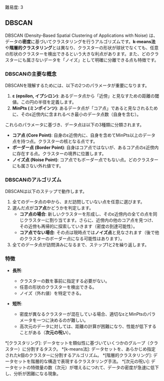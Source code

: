 難易度: 3

## DBSCAN

DBSCAN (Density-Based Spatial Clustering of Applications with Noise) は、データの**密度**に基づいてクラスタリングを行うアルゴリズムです。**k-means法**や**階層的クラスタリング**とは異なり、クラスターの形状が球状でなくても、任意の形状のクラスターを検出できるという大きな利点があります。また、どのクラスターにも属さないデータを「ノイズ」として明確に分離できる点も特徴です。

### DBSCANの主要な概念

DBSCANを理解するためには、以下の2つのパラメータが重要になります。

1.  **ε (epsilon, イプシロン)**: あるデータ点から「近傍」と見なすための距離の閾値。この円の半径を定義します。
2.  **MinPts (ミンポインツ)**: あるデータ点が「コア点」であると見なされるために、そのε近傍内に含まれるべき最小のデータ点数（自身を含む）。

これらのパラメータに基づき、データ点は以下の3種類に分類されます。

-   **コア点 (Core Point)**: 自身のε近傍内に、自身を含めてMinPts以上のデータ点を持つ点。クラスターの核となる点です。
-   **ボーダー点 (Border Point)**: 自身はコア点ではないが、あるコア点のε近傍内に存在する点。クラスターの境界に位置します。
-   **ノイズ点 (Noise Point)**: コア点でもボーダー点でもない点。どのクラスターにも属さない外れ値です。

### DBSCANのアルゴリズム

DBSCANは以下のステップで動作します。

1.  全てのデータ点の中から、まだ訪問していない点を任意に選びます。
2.  選んだ点が**コア点**かどうかを判定します。
    *   **コア点の場合**: 新しいクラスターを形成し、そのε近傍内の全ての点を同じクラスターに割り当てます。さらに、近傍内の他のコア点を見つけ、その近傍も再帰的に探索していきます（密度の到達可能性）。
    *   **コア点でない場合**: その点は現時点では**ノイズ点**と見なされます（後で他のクラスターのボーダー点になる可能性はあります）。
3.  全てのデータ点が訪問済みになるまで、ステップ1と2を繰り返します。

### 特徴

- **長所**:
    - クラスターの数を事前に指定する必要がない。
    - 任意の形状のクラスターを検出できる。
    - ノイズ（外れ値）を特定できる。

- **短所**:
    - 密度が異なるクラスターが混在している場合、適切なεとMinPtsのパラメータを一つに決めるのが難しい。
    - 高次元のデータに対しては、距離の計算が困難になり、性能が低下することがある（**次元の呪い**）。

*[クラスタリング]: データセットを類似性に基づいていくつかのグループ（クラスター）に分割するタスク。
*[k-means法]: データセットを、あらかじめ指定されたk個のクラスターに分割するアルゴリズム。
*[階層的クラスタリング]: データセットを階層的な構造で表現するクラスタリング手法。
*[次元の呪い]: データセットの特徴量の数（次元）が増えるにつれて、データの密度が急速に低下し、分析が困難になる現象。